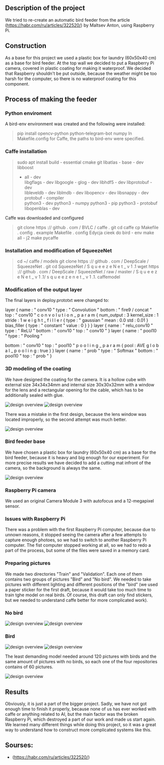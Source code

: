 ## Description of the project

We tried to re-create an automatic bird feeder from the article (https://habr.com/ru/articles/322520/) by Maltsev Anton, using Raspberry Pi.

## Construction

As a base for this project we used a plastic box for laundry (60x50x40 cm) as a base for bird feeder. At the top wall we decided to put a Raspberry Pi camera, covered in plastic coating for making it waterproof. We decided that Raspberry shouldn't be put outside, because the weather might be too harsh for the computer, so there is no waterproof coating for this component.


## Process of making the feeder


### Python enviroment
A bird-env environment was created and the following were installed:

> pip install opencv-python python-telegram-bot numpy
> In Makefile.config for Caffe, the paths to bird-env were specified.

### Caffe installation

> sudo apt install build - essential cmake git libatlas - base - dev libboost
> - all - dev \
> libgflags - dev libgoogle - glog - dev libhdf5 - dev libprotobuf - dev \
> libleveldb - dev liblmdb - dev libopencv - dev libsnappy - dev protobuf -
> compiler \
> python3 - dev python3 - numpy python3 - pip python3 - protobuf libopenblas -
> dev

Caffe was downloaded and configured

> git clone https :// github . com / BVLC / caffe . git
> cd caffe
> cp Makefile . config . example Makefile . config
> Edycja cieek do bird - env
> make all - j2
> make pycaffe

### Installation and modification of SqueezeNet
> cd ~/ caffe / models
> git clone https :// github . com / DeepScale / SqueezeNet . git
> cd SqueezeNet / S q u e e z e N e t _ v 1 .1
> wget https :// github . com / DeepScale / SqueezeNet / raw / master / S q u e e z e N e t _ v 1
> .1/ s q u e e z e n e t _ v 1 .1. caffemodel

### Modification of the output layer

The final layers in deploy.prototxt were changed to:

layer {
name : " conv10 "
type : " Convolution "
bottom : " fire9 / concat "
top : " conv10 "
c o n v o l u t i o n _ p a r a m {
num_output : 3
kernel_size : 1
stride : 1
w e i g h t _ f i l l e r {
type : " gaussian "
mean : 0.0
std : 0.01
}
bias_filler {
type : " constant "
value : 0
}
}
}
layer {
name : " relu_conv10 "
type : " ReLU "
bottom : " conv10 "
top : " conv10 "
}
layer {
name : " pool10 "
type : " Pooling "

bottom : " conv10 "
top : " pool10 "
p o o l i n g _ p a r a m {
pool : AVE
g l o b a l _ p o o l i n g : true
}
}
layer {
name : " prob "
type : " Softmax "
bottom : " pool10 "
top : " prob "
}

### 3D modeling of the coating

We have designed the coating for the camera. It is a hollow cube with external size 34x34x34mm and internal size 30x30x32mm with a window for the lens and a rectangular opening for the cable, which has to be additionally sealed with glue. 

![design overview](box2.png) 
![design overview](printer.JPG) 

There was a mistake in the first design, because the lens window was located improperly, so the second attempt was much better.

![design overview](IMG_1115.jpeg) 

### Bird feeder base

We have chosen a plastic box for laundry (60x50x40 cm) as a base for the bird feeder, because it is heavy and big enough for our experiment. For more precise results we have decided to add a cutting mat infront of the camera, so the background is always the same.

![design overview](IMG_1114.jpeg) 

### Raspberry Pi camera

We used an original Camera Module 3 with autofocus and a 12-megapixel sensor. 

### Issues with Raspberry Pi

There was a problem with the first Raspberry Pi computer, because due to unnown reasons, it stopped seeing the camera after a few attempts to capture enough photoes, so we had to switch to another Raspberry Pi computer. The fist computer stopped working at all, so we had to redo a part of the process, but some of the files were saved in a memory card.

### Preparing pictures

We made two directories "Train" and "Validation". Each one of them contains two groups of pictures "Bird" and "No bird". We needed to take pictures with different lighting and different positions of the "bird" (we used a paper sticker for the first draft, because it would take too much time to train tghe model on real birds. Of course, this draft can only find stickers, but we needed to understand caffe better for more complicated work).

### No bird
![design overview](image_0000.jpg) 
![design overview](image_0021.jpg) 
### Bird
![design overview](image_0019.jpg) 
![design overview](image_0003.jpg) 

The least demanding model needed around 120 pictures with birds and the same amount of pictures with no birds, so each one of the four repositories contains of 60 pictures.

![design overview](IMG_1116.jpeg) 

## Results

Obviously, it is just a part of the bigger project. Sadly, we have not got enough time to finish it properly, because none of us has ever worked with caffe or anything related to AI, but the main factor was the broken Raspberry Pi, which destroyed a part of our work and made us start again. We learned many different things while doing this project, so it was a great way to understand how to construct more complicated systems like this.


## Sourses:
- (https://habr.com/ru/articles/322520/)
